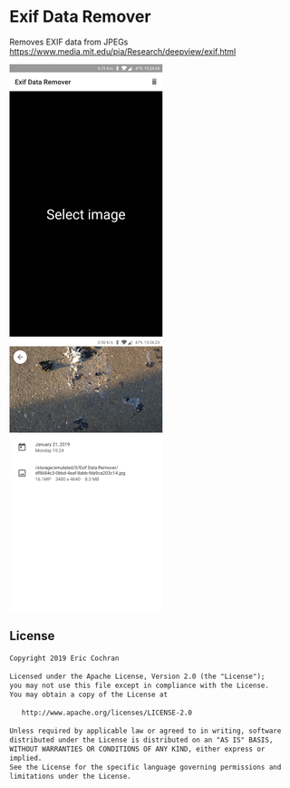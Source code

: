 Exif Data Remover
=====================

Removes EXIF data from JPEGs</br>https://www.media.mit.edu/pia/Research/deepview/exif.html

![](images/selection.jpg) ![](images/result.jpg)


License
--------

    Copyright 2019 Eric Cochran

    Licensed under the Apache License, Version 2.0 (the "License");
    you may not use this file except in compliance with the License.
    You may obtain a copy of the License at

       http://www.apache.org/licenses/LICENSE-2.0

    Unless required by applicable law or agreed to in writing, software
    distributed under the License is distributed on an "AS IS" BASIS,
    WITHOUT WARRANTIES OR CONDITIONS OF ANY KIND, either express or implied.
    See the License for the specific language governing permissions and
    limitations under the License.
